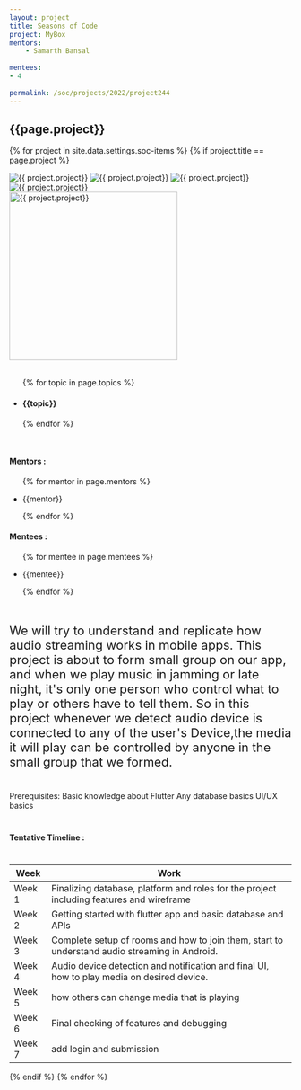 ```yaml
---
layout: project
title: Seasons of Code
project: MyBox
mentors:
    - Samarth Bansal
    
mentees:
- 4
    
permalink: /soc/projects/2022/project244
---
```


<h2 class="display1 m-3 p-3 text-center project-title">{{page.project}}</h2>

{% for project in site.data.settings.soc-items %}
{% if project.title == page.project %}

<div class ="img-soc d-block"> 
    <img src="{{ site.baseurl }}/{{ project.image }}" alt="{{ project.project}}" class="image-1">
    <img src="{{ site.baseurl }}/{{ project.image }}" alt="{{ project.project}}" class="image-2">
    <img src="{{ site.baseurl }}/{{ project.image }}" alt="{{ project.project}}" class="image-3">
    <img src="{{ site.baseurl }}/{{ project.image }}" alt="{{ project.project}}" class="image-4">
</div>
<div class = "mobile-img-soc">
  <img src="{{ site.baseurl }}/{{ project.image }}"  width = "300" height="300" alt="{{ project.project}}" class="border rounded">
  </div>
<div >
    <br>
    <ul>
        {% for topic in page.topics %}
        <li><h4 class="text-primary text-center topics">{{topic}}</h4></li>
        {% endfor %}
    </ul>
    <br>
    <h4 class="display3  ">Mentors :</h4> 
    <ul>
        {% for mentor in page.mentors %}
        <li><p class="lead">{{mentor}}</p></li>
        {% endfor %}
    </ul>
    <h4 class="display3  ">Mentees :</h4> 
    <ul>
        {% for mentee in page.mentees %}
        <li><p class="lead">{{mentee}}</p></li>
        {% endfor %}
    </ul>
</div>
<div>
    <p class="display3 project-desc" style = "font-size:22px;" >
        <br>
        We will try to understand and replicate how audio streaming works in mobile apps. This project is about to form small group on our app, and when we play music in jamming or late night, it's only one person who control what to play or others have to tell them. So in this project whenever we detect audio device is connected to any of the user's Device,the media it will play can be controlled by anyone in the small group that we formed.
        </p>
        
<br>
Prerequisites:
Basic knowledge about Flutter
Any database basics
UI/UX basics
    </p>
</div>
<div class = "d-flex flex-wrap">
<div>
    <h4 class="display3" style="margin:40px 0px 40px 0px;">Tentative Timeline :</h4>
    <table class="table table-striped w-100">
    <thead>
        <tr>
        <th>Week</th>
        <th>Work</th>
        </tr>
    </thead>
    <tbody>
    <tr>
      <td>Week 1</td>
      <td>Finalizing database, platform and roles for the project including features and wireframe </td>     
    </tr>
    <tr>
      <td>Week 2</td>
      <td>Getting started with flutter app and basic database and APIs</td>
    </tr>
    <tr>
      <td>Week 3</td>
      <td>Complete setup of rooms and how to join them, start to understand audio streaming in Android. </td>
    </tr>
    <tr>
      <td>Week 4</td>
      <td>Audio device detection and notification and final UI, how to play media on desired device.
    </td>
    </tr>
    <tr>
      <td>Week 5</td>
      <td>how others can change media that is playing</td>
    </tr>
    <tr>
      <td>Week 6</td>
      <td>Final checking of features and debugging 
    </tr>
    <tr>
      <td>Week 7</td>
      <td>add login and submission </td> 
    </tbody>
    </table>
</div>

</div>
{% endif %}
{% endfor %}
